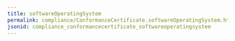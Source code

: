 ```yaml
---
title: softwareOperatingSystem
permalink: compliance/ConformanceCertificate.softwareOperatingSystem.html
jsonid: compliance_conformancecertificate_softwareoperatingsystem
---
```

